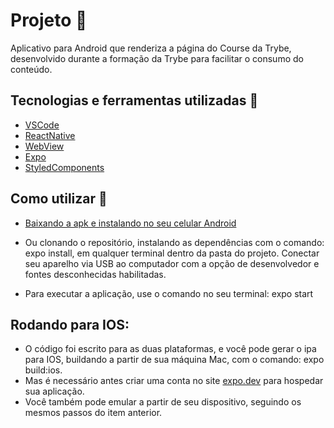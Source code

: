 # Projeto :rocket:

Aplicativo para Android que renderiza a página do Course da Trybe, desenvolvido durante a formação da Trybe para facilitar o consumo do conteúdo.

## Tecnologias e ferramentas utilizadas :robot:

- [VSCode](https://code.visualstudio.com/)
- [ReactNative](https://reactnative.dev/)
- [WebView](https://docs.expo.dev/versions/latest/sdk/webview/)
- [Expo](https://docs.expo.dev/)
- [StyledComponents](https://styled-components.com/)

## Como utilizar :runner:

- [Baixando a apk e instalando no seu celular Android](https://gustavosouza.dev.br/trybecourse/c571e7d1-0f70-437b-814a-1b327d54b57d-a6f7b349ac634d2b9d5f8d6c4a1fbcb2.apk)

- Ou clonando o repositório, instalando as dependências com o comando: expo install, em qualquer terminal dentro da pasta do projeto. Conectar seu aparelho via USB ao computador com a opção de desenvolvedor e fontes desconhecidas habilitadas.

- Para executar a aplicação, use o comando no seu terminal: expo start

## Rodando para IOS:

- O código foi escrito para as duas plataformas, e você pode gerar o ipa para IOS, buildando a partir de sua máquina Mac, com o comando: expo build:ios.
- Mas é necessário antes criar uma conta no site [expo.dev](https://expo.dev) para hospedar sua aplicação.
- Você também pode emular a partir de seu dispositivo, seguindo os mesmos passos do item anterior.
